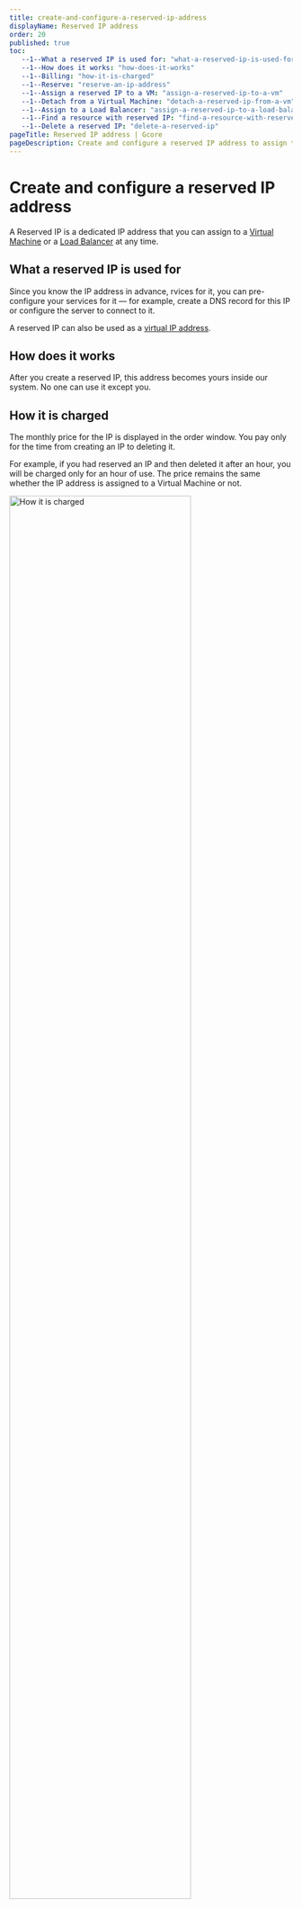 ```yaml
---
title: create-and-configure-a-reserved-ip-address
displayName: Reserved IP address
order: 20
published: true
toc:
   --1--What a reserved IP is used for: "what-a-reserved-ip-is-used-for"
   --1--How does it works: "how-does-it-works"
   --1--Billing: "how-it-is-charged"
   --1--Reserve: "reserve-an-ip-address"
   --1--Assign a reserved IP to a VM: "assign-a-reserved-ip-to-a-vm"
   --1--Detach from a Virtual Machine: "detach-a-reserved-ip-from-a-vm"   
   --1--Assign to a Load Balancer: "assign-a-reserved-ip-to-a-load-balancer"
   --1--Find a resource with reserved IP: "find-a-resource-with-reserved-ip"
   --1--Delete a reserved IP: "delete-a-reserved-ip"
pageTitle: Reserved IP address | Gcore
pageDescription: Create and configure a reserved IP address to assign to Virtual Machines or Load Balancers. Learn how to reserve, assign, detach, and delete a reserved IP.
---
```

# Create and configure a reserved IP address

A Reserved IP is a dedicated IP address that you can assign to a <a href="https://gcore.com/docs/cloud/virtual-instances/create-an-instance" target="_blank">Virtual Machine</a> or a <a href="https://gcore.com/docs/cloud/networking/create-and-configure-a-load-balancer" target="_blank">Load Balancer</a> at any time.

## What a reserved IP is used for

Since you know the IP address in advance, rvices for it, you can pre-configure your services for it — for example, create a DNS record for this IP or configure the server to connect to it.

A reserved IP can also be used as a <a href="https://gcore.com/docs/cloud/networking/ip-address/create-and-configure-a-virtual-ip-vip-address" target="_blank">virtual IP address</a>.

## How does it works

After you create a reserved IP, this address becomes yours inside our system. No one can use it except you.

## How it is charged

The monthly price for the IP is displayed in the order window. You pay only for the time from creating an IP to deleting it. 

For example, if you had reserved an IP and then deleted it after an hour, you will be charged only for an hour of use. The price remains the same whether the IP address is assigned to a Virtual Machine or not.

<img src="https://assets.gcore.pro/docs/cloud/networking/ip-address/create-and-configure-a-reserved-ip-address/create-reserved-ip-dialog.png" alt="How it is charged" width="80%">

## Reserve an IP address

1\. In the <a href="https://accounts.gcore.com/reports/dashboard" target="_blank">Gcore Customer Portal</a>, navigate to **Cloud** > **Networking**.

<img src="https://assets.gcore.pro/docs/cloud/networking/ip-address/create-and-configure-a-reserved-ip-address/networks-page.png" alt="Networks page in the Customer Portal" width="80%">

2\. Open the **Reserved IPs** page.

3\. Click **Reserve new IP**.

<img src="https://assets.gcore.pro/docs/cloud/networking/ip-address/create-and-configure-a-reserved-ip-address/reserved-ips-page.png" alt="Reserved IPs page in the Customer Portal" width="80%">

4\. Select the IP type:

 * Public (for external network). A public IP address can be created immediately.
 * Private (for internal network). If you selected this option, choose the network and subnetwork in which the address will be created.

<alert-element type="info" title="Info">
 
A reserved private IP can only be used in the specified subnetwork. To order a specific address, enable the **Set IP address** toggle and enter the IP that belongs to that subnetwork.
 
</alert-element>

5\. (Optional) If you want to use IPv6 addresses, turn on the <b>Enable IPv6 dual-stack</b> toggle.

<img src="https://assets.gcore.pro/docs/cloud/networking/ip-address/create-and-configure-a-reserved-ip-address/create-reserved-ip-dialog.png" alt="Reserved IPs page in the Customer Portal" width="80%">

6\. Click **Create**. 

## Assign a reserved IP to a VM

<tabset-element>

### During VM creation

For instructions on how to add a Reserved IP when creating a Virtual Machine, refer to the <a href="https://gcore.com/docs/cloud/virtual-instances/create-an-instance#step-5-add-network-interfaces" target="_blank">VM creation</a> guide. 

### After VM creation

1\. In the Virtual Machine settings, open the **Networking** tab. 

If the machine is already connected to the target subnetwork, detach it first before assigning a new IP. This will remove the old IP.

<img src="https://assets.gcore.pro/docs/cloud/networking/ip-address/create-and-configure-a-reserved-ip-address/detach-subnetwork.png" alt="Detach subnetwork" width="80%">

2\. Add a new interface (public or private) and enable the **Use reserved IP** toggle. 

<img src="https://assets.gcore.pro/docs/cloud/networking/ip-address/create-and-configure-a-reserved-ip-address/add-reserved-ip-vm.png" alt="Assign after Virtual Machine creation" width="80%">

3\. Select the reserved IP and click **Save Changes**. 

The IP will be assigned to the Virtual Machine.

</tabset-element>

<alert-element type="info" title="Info"> 

If you add a public interface after creating a Virtual Machine, you may need to configure it manually on some operating systems. The OS cannot automatically detect and apply the new interface settings, especially for BMs. If your VM has an IPv6 address, it will be configured automatically without additional setup.

</alert-element>

## Detach a reserved IP from a VM

Detach the subnetwork to which the reserved IP is assigned. This address will be detached from the Virtual Machine automatically.

<img src="https://assets.gcore.pro/docs/cloud/networking/ip-address/create-and-configure-a-reserved-ip-address/detach-subnetwork.png" alt="Detach from the Virtual Machine">

## Assign a reserved IP to a Load Balancer

You can assign the reserved IP only during the Load Balancer creation. 

For instructions on how to add a Reserved IP when creating a Load Balancer, refer to the <a href="https://gcore.com/docs/cloud/networking/create-and-configure-a-load-balancer#step-4-configure-network" target="_blank">Load Balancer creation</a> guide. 

## Find a resource with reserved IP

If a reserved IP address is attached to a particular resource, you'll see this information on the **Reserved IPs** page, in the **Status** column:

<img src="https://assets.gcore.pro/docs/cloud/networking/ip-address/create-and-configure-a-reserved-ip-address/attached-to-instance.png" alt="Reserved IPs page in the Customer Portal" width="80%">

You click the resource name to view and update its settings.

## Delete a reserved IP

If the reserved IP is attached to the Virtual Machine or Load Balancer, you need to detach it first. Otherwise, you won't be able to delete the IP.

To delete a reserved IP address:

1\. In the <a href="https://accounts.gcore.com/reports/dashboard" target="_blank">Gcore Customer Portal</a>, navigate to **Cloud** > **Networking**.

<img src="https://assets.gcore.pro/docs/cloud/networking/ip-address/create-and-configure-a-reserved-ip-address/networks-page.png" alt="Networks page in the Customer Portal" width="80%">

2\. Open the **Reserved IPs** page.

3\. Click a three-dot icon next to the IP you want to delete.

4\. Select **Delete**.

<img src="https://assets.gcore.pro/docs/cloud/networking/ip-address/create-and-configure-a-reserved-ip-address/delete-reserved-ip.png" alt="Delete a reserved IP button" width="80%">
